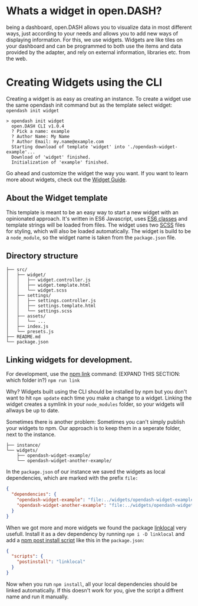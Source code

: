 # Whats a widget in open.DASH?
being a dashboard, open.DASH allows you to visualize data in most different ways, just according to your needs and allows you to add new ways of displaying information. For this, we use widgets. Widgets are like tiles on your dashboard and can be programmed to both use the items and data provided by the adapter, and rely on external information, libraries etc. from the web.

# Creating Widgets using the CLI

Creating a widget is as easy as creating an instance. To create a widget use the same opendash init command but as the template select widget: `opendash init widget` 

```
> opendash init widget
  open.DASH CLI v1.0.4
  ? Pick a name: example
  ? Author Name: My Name
  ? Author Email: my.name@example.com
  Starting download of template 'widget' into './opendash-widget-example'...
  Download of 'widget' finished.
  Initialization of 'example' finished.
```

Go ahead and customize the widget the way you want. If you want to learn more about widgets, check out the [Widget Guide](/guides/widgets.md).

## About the Widget template

This template is meant to be an easy way to start a new widget with an opinionated approach. It's written in ES6 Javascript, uses [ES6 classes](http://es6-features.org/#ClassDefinition) and template strings will be loaded from files. The widget uses two [SCSS](http://sass-lang.com/) files for styling, which will also be loaded automatically. The widget is build to be a `node_module`, so the widget name is taken from the `package.json` file.

## Directory structure

```
├── src/
│   ├── widget/
│   │   ├── widget.controller.js
│   │   ├── widget.template.html
│   │   └── widget.scss
│   ├── settings/
│   │   ├── settings.controller.js
│   │   ├── settings.template.html
│   │   └── settings.scss
│   ├── assets/
│   │   └── ...
│   ├── index.js
│   └── presets.js
├── README.md
└── package.json
```

## Linking widgets for development.

For development, use the [npm link](https://docs.npmjs.com/cli/link) command:
(EXPAND THIS SECTION: which folder in?)
`npm run link` 

Why? Widgets built using the CLI should be installed by npm but you don't want to hit `npm update` each time you make a change to a widget. Linking the widget creates a symlink in your `node_modules` folder, so your widgets will allways be up to date.

Sometimes there is another problem: Sometimes you can't simply publish your widgets to npm. Our approach is to keep them in a seperate folder, next to the instance.

```
├── instance/
└── widgets/
    ├── opendash-widget-example/
    └── opendash-widget-another-example/
```

In the `package.json` of our instance we saved the widgets as local dependencies, which are marked with the prefix `file:`

```json
{
  "dependencies": {
    "opendash-widget-example": "file:../widgets/opendash-widget-example",
    "opendash-widget-another-example": "file:../widgets/opendash-widget-another-example"
  }
}
```

When we got more and more widgets we found the package [linklocal](https://www.npmjs.com/package/linklocal) very usefull. Install it as a dev dependency by running `npm i -D linklocal` and add a [npm post install script](https://docs.npmjs.com/misc/scripts) like this in the `package.json`:

```json
{
  "scripts": {
    "postinstall": "linklocal"
  }
}
```

Now when you run `npm install`, all your local dependencies should be linked automatically. If this doesn't work for you, give the script a diffrent name and run it manually.